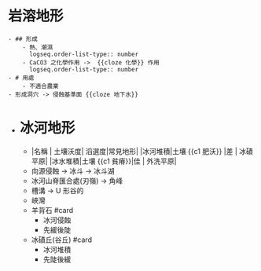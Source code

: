 # 岩溶地形
	- ## 形成
		- 熱、潮濕
		  logseq.order-list-type:: number
		- CaCO3 之化學作用 ->  {{cloze 化學}} 作用
		  logseq.order-list-type:: number
	- # 用處
		- 不適合農業
	- 形成洞穴 -> 侵蝕基準面 {{cloze 地下水}}
- # 冰河地形
	- |名稱        | 土壤沃度| 滔選度|常見地形|
	  |冰河堆積|土壤 {{c1 肥沃}}             |差       | 冰磧平原|
	  |冰水堆積|土壤 {{c1 貧瘠}}|佳        | 外洗平原|
	- 向源侵蝕 -> 冰斗 -> 冰斗湖
	- 冰河山脊匯合處(刃嶺) -> 角峰
	- 槽溝 -> U 形谷的
	- 峽灣
	- 羊背石 #card
		- 冰河侵蝕
		- 先緩後陡
	- 冰磧丘(谷丘) #card
		- 冰河堆積
		- 先陡後緩